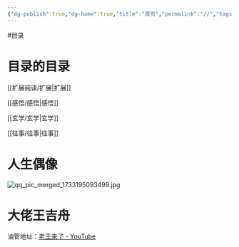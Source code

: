 ```yaml
---
{"dg-publish":true,"dg-home":true,"title":"首页","permalink":"//","tags":["gardenEntry"],"dgPassFrontmatter":true,"created":"2024-11-30T18:05:50.906+08:00","updated":"2024-12-25T16:46:38.502+08:00"}
---
```



#目录
# 目录的目录

[[扩展阅读/扩展\|扩展]]

[[感悟/感悟\|感悟]]

[[玄学/玄学\|玄学]]

[[往事/往事\|往事]]


# 人生偶像


![qq_pic_merged_1733195093499.jpg](/img/user/%E9%99%84%E4%BB%B6/qq_pic_merged_1733195093499.jpg)

# 大佬王吉舟
油管地址：[老王来了 - YouTube](https://www.youtube.com/@dlw2023)
